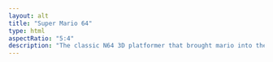 ```yaml
---
layout: alt
title: "Super Mario 64"
type: html
aspectRatio: "5:4"
description: "The classic N64 3D platformer that brought mario into the 3rd dimension."
---
```

